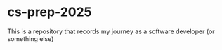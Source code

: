 # cs-prep-2025
This is a repository that records my journey as a software developer (or something else)
